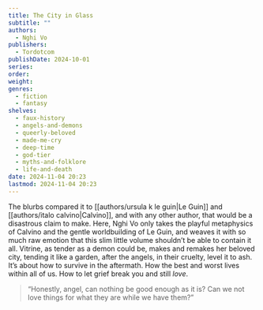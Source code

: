 ```yaml
---
title: The City in Glass
subtitle: ""
authors:
  - Nghi Vo
publishers:
  - Tordotcom
publishDate: 2024-10-01
series: 
order: 
weight: 
genres:
  - fiction
  - fantasy
shelves:
  - faux-history
  - angels-and-demons
  - queerly-beloved
  - made-me-cry
  - deep-time
  - god-tier
  - myths-and-folklore
  - life-and-death
date: 2024-11-04 20:23
lastmod: 2024-11-04 20:23
---
```

The blurbs compared it to [[authors/ursula k le guin|Le Guin]] and [[authors/italo calvino|Calvino]], and with any other author, that would be a disastrous claim to make. Here, Nghi Vo only takes the playful metaphysics of Calvino and the gentle worldbuilding of Le Guin, and weaves it with so much raw emotion that this slim little volume shouldn’t be able to contain it all. Vitrine, as tender as a demon could be, makes and remakes her beloved city, tending it like a garden, after the angels, in their cruelty, level it to ash. It’s about how to survive in the aftermath. How the best and worst lives within all of us. How to let grief break you and still *love*.

> “Honestly, angel, can nothing be good enough as it is? Can we not love things for what they are while we have them?”